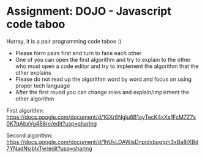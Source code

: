 # Assignment: DOJO - Javascript code taboo

Hurray, it is a pair programming code taboo :)

  * Please form pairs first and turn to face each other
  * One of you can open the first algorithm and try to explain to the other who must open a code editor and try to implement the algorithm that the other explains
  * Please do not read up the algorithm word by word and focus on using proper tech language
  * After the first round you can change roles and explain/implement the other algorithm



First algorithm: <https://docs.google.com/document/d/1GXr8Nglu6B1oyTecK4xXx1FcM7Z7x0K7qAbxVg468rc/edit?usp=sharing>

Second algorithm: <https://docs.google.com/document/d/1hUkLDAWjsDnpjdxbpgtph3xBa8iXBd7YNadNsjbIxTw/edit?usp=sharing>



